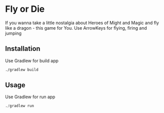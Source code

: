 # Fly or Die

If you wanna take a little nostalgia about Heroes of Might and Magic and fly like a dragon - this game for You.
Use ArrowKeys for flying, firing and jumping

## Installation

Use Gradlew for build app

```bash
./gradlew build
```

## Usage

Use Gradlew for run app

```python
./gradlew run
```
